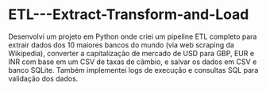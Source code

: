 ﻿# ETL---Extract-Transform-and-Load

Desenvolvi um projeto em Python onde criei um pipeline ETL completo para extrair dados dos 10 maiores bancos do mundo (via web scraping da Wikipedia), converter a capitalização de mercado de USD para GBP, EUR e INR com base em um CSV de taxas de câmbio, e salvar os dados em CSV e banco SQLite. Também implementei logs de execução e consultas SQL para validação dos dados.
